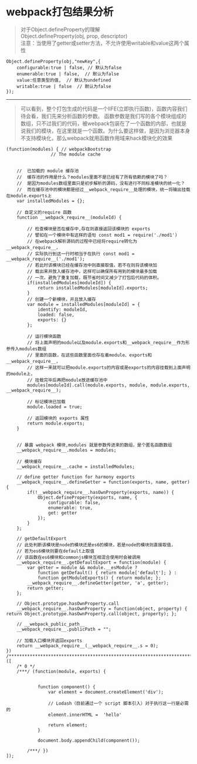 # webpack打包结果分析

> 对于Object.defineProperty的理解  
> Object.defineProperty(obj, prop, descriptor)  
> 注意：当使用了getter或setter方法，不允许使用writable和value这两个属性  
>
    Object.defineProperty(obj,"newKey",{
        configurable:true | false, // 默认为false
        enumerable:true | false,  // 默认为false
        value:任意类型的值,  // 默认为undefined
        writable:true | false  // 默认为false
    });

---
> 可以看到，整个打包生成的代码是一个IIFE(立即执行函数)，函数内容我们待会看，我们先来分析函数的参数。
> 函数参数是我们写的各个模块组成的数组，只不过我们的代码，被webpack包装在了一个函数的内部，也就是说我们的模块，在这里就是一个函数。为什么要这样做，是因为浏览器本身不支持模块化，那么webpack就用函数作用域来hack模块化的效果

    (function(modules) { // webpackBootstrap
                     // The module cache


        //  已加载的 module 缓存池
        //  缓存池的作用是什么？modules里面不是已经有了所有依赖的模块了吗？
        //  是因为modules数组里面只是初步解析的源码，没有进行不同标准模块的统一化？
        //  而在缓存池中的模块都是经过__webpack_require__处理的模块，统一将输出挂载在module.exports上
        var installedModules = {};

        // 自定义的require 函数
        function __webpack_require__(moduleId) {

            // 检查模块是否在缓存中,存在则直接返回该模块的 exports
            // 譬如在一个模块中有这样的语句 const mod1 = require('./mod1')
            // 在webpack解析源码的过程中已经将require转化为__webpack_require__，
            // 实际执行到这一行时相当于在执行 const mod1 = __webpack_require__('./mod1');
            // 若此时该模块已经在缓存池中则直接取值，若不在则将该模块加
            // 载出来并放入缓存池中，这样可以确保所有用到的模块最多加载
            // 一次，避免了重复加载，既节省时间又减少了打包后代码的体积。
            if(installedModules[moduleId]) {
                return installedModules[moduleId].exports;
            }
            // 创建一个新模块，并且放入缓存
            var module = installedModules[moduleId] = {
                identify: moduleId,
                loaded: false,
                exports: {}
            };

            // 运行模块函数
            // 将上面声明的module以及module.exports和__webpack_require__作为形参传入modules数组
            // 里面的函数，在这些函数里面也存在着module、exports和__webpack_require__，
            // 这样一来就可以把module.exports的内容或是exports的内容挂载到上面声明的module上，
            // 挂载完毕后再把module放进缓存池中
            modules[moduleId].call(module.exports, module, module.exports, __webpack_require__);

            // 标记模块已加载
            module.loaded = true;

            // 返回模块的 exports 属性
            return module.exports;
        }


        // 暴露 webpack 模块,modules 就是参数传进来的数组，是个匿名函数数组
        __webpack_require__.modules = modules;

        // 模块缓存
        __webpack_require__.cache = installedModules;

        // define getter function for harmony exports
        __webpack_require__.defineGetter = function(exports, name, getter) {
            if(!__webpack_require__.hasOwnProperty(exports, name)) {
                Object.defineProperty(exports, name, {
                    configurable: false,
                    enumerable: true,
                    get: getter
                });
            }
        };

        // getDefaultExport
        // 此处判断该模块是node的模块还是es6的模块，若是node的模块则直接取值，
        // 若为es6模块则要在default上取值
        // 该函数在es6模块和commonjs模块互相混合使用时会被调用
        __webpack_require__.getDefaultExport = function(module) {
            var getter = module && module.__esModule ?
                function getDefault() { return module['default']; } :
                function getModuleExports() { return module; };
            __webpack_require__.defineGetter(getter, 'a', getter);
            return getter;
        };

        // Object.prototype.hasOwnProperty.call
        __webpack_require__.hasOwnProperty = function(object, property) { return Object.prototype.hasOwnProperty.call(object, property); };

        // __webpack_public_path__
        __webpack_require__.publicPath = "";

        // 加载入口模块并返回exports
        return __webpack_require__(__webpack_require__.s = 0);
    })
    /************************************************************************/
    ([
        /* 0 */
        /***/ (function(module, exports) {


                function component() {
                    var element = document.createElement('div');

                    // Lodash（目前通过一个 script 脚本引入）对于执行这一行是必需的
                    element.innerHTML =  'hello'

                    return element;
                }

                document.body.appendChild(component());

            /***/ })
    ]);